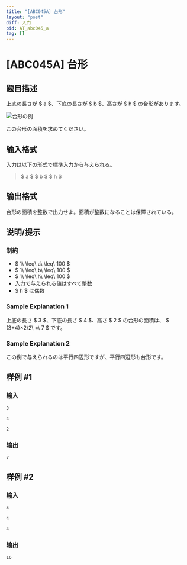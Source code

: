 ```yaml
---
title: "[ABC045A] 台形"
layout: "post"
diff: 入门
pid: AT_abc045_a
tag: []
---
```


# [ABC045A] 台形

## 题目描述

[problemUrl]: https://atcoder.jp/contests/abc045/tasks/abc045_a

上底の長さが $ a $、下底の長さが $ b $、高さが $ h $ の台形があります。

 ![](https://cdn.luogu.com.cn/upload/vjudge_pic/AT_abc045_a/695fd302082c8c27a3f1814f7489c8be1c4f74c9.png)台形の例

 

この台形の面積を求めてください。

## 输入格式

入力は以下の形式で標準入力から与えられる。

> $ a $ $ b $ $ h $

## 输出格式

台形の面積を整数で出力せよ。面積が整数になることは保障されている。

## 说明/提示

### 制約

- $ 1\ \leq\ a\ \leq\ 100 $
- $ 1\ \leq\ b\ \leq\ 100 $
- $ 1\ \leq\ h\ \leq\ 100 $
- 入力で与えられる値はすべて整数
- $ h $ は偶数

### Sample Explanation 1

上底の長さ $ 3 $、下底の長さ $ 4 $、高さ $ 2 $ の台形の面積は、 $ (3+4)×2/2\ =\ 7 $ です。

### Sample Explanation 2

この例で与えられるのは平行四辺形ですが、平行四辺形も台形です。

## 样例 #1

### 输入

```
3
4
2
```

### 输出

```
7
```

## 样例 #2

### 输入

```
4
4
4
```

### 输出

```
16
```

